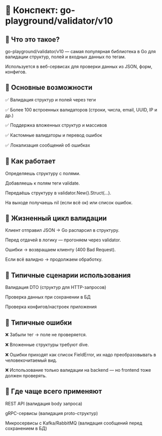 # 📘 Конспект: go-playground/validator/v10

## 🔹 Что это такое?

go-playground/validator/v10
— самая популярная библиотека в Go для валидации структур, полей и входных данных по тегам.

Используется в веб-сервисах для проверки данных из JSON, форм, конфигов.

## 🔹 Основные возможности

✅ Валидация структур и полей через теги

✅ Более 100 встроенных валидаторов (строки, числа, email, UUID, IP и др.)

✅ Поддержка вложенных структур и массивов

✅ Кастомные валидаторы и перевод ошибок

✅ Локализация сообщений об ошибках

## 🔹 Как работает

Определяешь структуру с полями.

Добавляешь к полям теги validate.

Передаёшь структуру в validator.New().Struct(...).

На выходе получаешь nil (если всё ок) или список ошибок.


## 🔹 Жизненный цикл валидации

Клиент отправил JSON → Go распарсил в структуру.

Перед отдачей в логику — прогоняем через validator.

Ошибки → возвращаем клиенту (400 Bad Request).

Если всё валидно → продолжаем обработку.

## 🔹 Типичные сценарии использования

Валидация DTO (структур для HTTP-запросов)

Проверка данных при сохранении в БД

Проверка конфигов/настроек приложения


## 🔹 Типичные ошибки

❌ Забыли тег → поле не проверяется.

❌ Вложенные структуры требуют dive.

❌ Ошибки приходят как список FieldError, их надо преобразовывать в человекочитаемый вид.

❌ Использование только валидации на backend — но frontend тоже должен проверять.

## 🔹 Где чаще всего применяют

REST API (валидация body запроса)

gRPC-сервисы (валидация proto-структур)

Микросервисы с Kafka/RabbitMQ (валидация сообщений перед сохранением в БД)